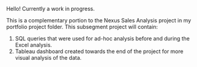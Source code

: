Hello! Currently a work in progress.

This is a complementary portion to the Nexus Sales Analysis project in my portfolio project folder. This subsegment project will contain:
1. SQL queries that were used for ad-hoc analysis before and during the Excel analysis.
2. Tableau dashboard created towards the end of the project for more visual analysis of the data.
